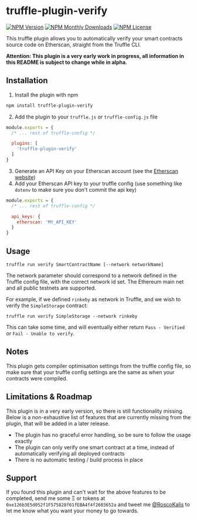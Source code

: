 # truffle-plugin-verify
[![NPM Version](https://img.shields.io/npm/v/truffle-plugin-verify.svg)](https://www.npmjs.com/package/truffle-plugin-verify)
[![NPM Monthly Downloads](https://img.shields.io/npm/dm/truffle-plugin-verify.svg)](https://www.npmjs.com/package/truffle-plugin-verify)
[![NPM License](https://img.shields.io/npm/l/truffle-assertions.svg)](https://www.npmjs.com/package/truffle-plugin-verify)


This truffle plugin allows you to automatically verify your smart contracts source code on Etherscan, straight from the Truffle CLI.

**Attention: This plugin is a very early work in progress, all information in this README is subject to change while in alpha.**

## Installation
1. Install the plugin with npm
```sh
npm install truffle-plugin-verify
```
2. Add the plugin to your `truffle.js` or `truffle-config.js` file
```js
module.exports = {
  /* ... rest of truffle-config */

  plugins: [
    'truffle-plugin-verify'
  ]
}
```
3. Generate an API Key on your Etherscan account (see the [Etherscan website](https://etherscan.io/apis))
4. Add your Etherscan API key to your truffle config (use something like `dotenv` to make sure you don't commit the api key)
```js
module.exports = {
  /* ... rest of truffle-config */

  api_keys: {
    etherscan: 'MY_API_KEY'
  }
}
```

## Usage
```
truffle run verify SmartContractName [--network networkName]
```

The network parameter should correspond to a network defined in the Truffle config file, with the correct network id set. The Ethereum main net and all public testnets are supported.

For example, if we defined `rinkeby` as network in Truffle, and we wish to verify the `SimpleStorage` contract:

```
truffle run verify SimpleStorage --network rinkeby
```

This can take some time, and will eventually either return `Pass - Verified` or `Fail - Unable to verify`.

## Notes
This plugin gets compiler optimisation settings from the truffle config file, so make sure that your truffle config settings are the same as when your contracts were compiled.

## Limitations & Roadmap
This plugin is in a very early version, so there is still functionality missing. Below is a non-exhaustive list of features that are currently missing from the plugin, that will be added in a later release.

* The plugin has no graceful error handling, so be sure to follow the usage exactly
* The plugin can only verify one smart contract at a time, instead of automatically verifying all deployed contracts
* There is no automatic testing / build process in place

## Support
If you found this plugin and can't wait for the above features to be completed, send me some Ξ or tokens at `0xe126b3E5d052f1F575828f61fEBA4f4f2603652a` and tweet me [@RoscoKalis](https://twitter.com/RoscoKalis) to let me know what you want your money to go towards.
